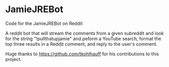 # JamieJREBot
Code for the JamieJREBot on Reddit

A reddit bot that will stream the comments from a given subreddit and look for the string "!pullthatupjamie" and peform
a YouTube search, format the top three results in a Reddit comment, and reply to the user's comment.

Huge thanks to https://github.com/tkohlhauff for his contributions to this project.
